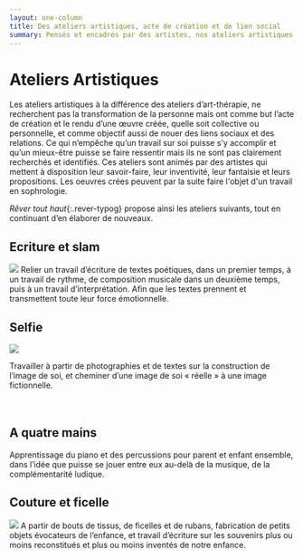```yaml
---
layout: one-column
title: Des ateliers artistiques, acte de création et de lien social
summary: Pensés et encadrés par des artistes, nos ateliers artistiques permettent de créer des oeuvres collectives, individuelles, et même familiales. Nos ateliers peuvent faire se croiser différentes pratiques, comme par exemple la musique et l’écriture, ou la photo et l’écriture, et trouver une suite dans un travail de sophrologie.
---
```

# Ateliers Artistiques

Les ateliers artistiques à la différence des ateliers d’art-thérapie, ne recherchent pas la transformation de la personne mais ont comme but l’acte de création et le rendu d’une œuvre créée, quelle soit collective ou personnelle, et comme objectif aussi de nouer des liens sociaux et des relations. Ce qui n’empêche qu’un travail sur soi puisse s’y accomplir et qu’un mieux-être puisse se faire ressentir mais ils ne sont pas clairement recherchés et identifiés. Ces ateliers sont animés par des artistes qui mettent à disposition leur savoir-faire, leur inventivité, leur fantaisie et leurs propositions. Les oeuvres crées peuvent par la suite faire l'objet d'un travail en sophrologie.

*Rêver tout haut*{:.rever-typog} propose ainsi les ateliers suivants, tout en continuant d’en élaborer de nouveaux. 

## Ecriture et slam
<img src="http://res.cloudinary.com/dnxcesebo/image/upload/c_scale,h_180,r_15/v1527778777/quand-jai-accouche_fxetin.png" class="img-fluid img"/> Relier un travail d’écriture de textes poétiques, dans un premier temps, à un  travail de rythme, de composition musicale dans un deuxième temps, puis à un travail d’interprétation. Afin que les textes prennent et transmettent toute leur force émotionnelle.

## Selfie
<img src="http://res.cloudinary.com/dnxcesebo/image/upload/c_scale,h_200,r_10/v1527691924/photo_coquelicot_lbt5y3.jpg" class="img-fluid img-right"/> 

Travailler à partir de photographies  et de textes sur la construction de l’image de soi, et cheminer d’une image de soi « réelle » à une image fictionnelle.<br><br><br>


## A quatre mains
Apprentissage du piano et des percussions pour parent et enfant ensemble, dans l’idée que puisse se jouer entre eux au-delà de la musique, de la complémentarité ludique.

## Couture et ficelle
<img src="http://res.cloudinary.com/dnxcesebo/image/upload/c_scale,h_350,r_10/v1527691919/boite_à_petites_tisss_gg9wjl.jpg" class="img-fluid img"/> A partir de bouts de tissus, de ficelles et de rubans, fabrication de petits objets évocateurs de l’enfance, et travail d’écriture sur les souvenirs plus ou moins reconstitués et plus ou moins inventés de notre enfance.
<br>
<br>
<br>
<br>

